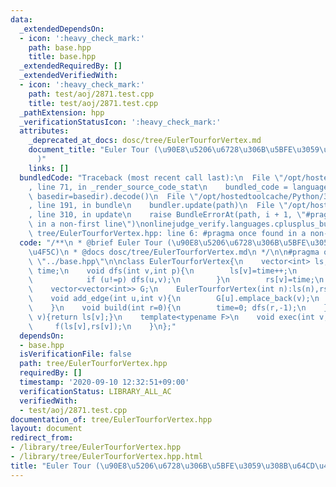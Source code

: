 ```yaml
---
data:
  _extendedDependsOn:
  - icon: ':heavy_check_mark:'
    path: base.hpp
    title: base.hpp
  _extendedRequiredBy: []
  _extendedVerifiedWith:
  - icon: ':heavy_check_mark:'
    path: test/aoj/2871.test.cpp
    title: test/aoj/2871.test.cpp
  _pathExtension: hpp
  _verificationStatusIcon: ':heavy_check_mark:'
  attributes:
    _deprecated_at_docs: dosc/tree/EulerTourforVertex.md
    document_title: "Euler Tour (\u90E8\u5206\u6728\u306B\u5BFE\u3059\u308B\u64CD\u4F5C\
      )"
    links: []
  bundledCode: "Traceback (most recent call last):\n  File \"/opt/hostedtoolcache/Python/3.8.6/x64/lib/python3.8/site-packages/onlinejudge_verify/documentation/build.py\"\
    , line 71, in _render_source_code_stat\n    bundled_code = language.bundle(stat.path,\
    \ basedir=basedir).decode()\n  File \"/opt/hostedtoolcache/Python/3.8.6/x64/lib/python3.8/site-packages/onlinejudge_verify/languages/cplusplus.py\"\
    , line 191, in bundle\n    bundler.update(path)\n  File \"/opt/hostedtoolcache/Python/3.8.6/x64/lib/python3.8/site-packages/onlinejudge_verify/languages/cplusplus_bundle.py\"\
    , line 310, in update\n    raise BundleErrorAt(path, i + 1, \"#pragma once found\
    \ in a non-first line\")\nonlinejudge_verify.languages.cplusplus_bundle.BundleErrorAt:\
    \ tree/EulerTourforVertex.hpp: line 6: #pragma once found in a non-first line\n"
  code: "/**\n * @brief Euler Tour (\u90E8\u5206\u6728\u306B\u5BFE\u3059\u308B\u64CD\
    \u4F5C)\n * @docs dosc/tree/EulerTourforVertex.md\n */\n\n#pragma once\n\n#include\
    \ \"../base.hpp\"\n\nclass EulerTourforVertex{\n    vector<int> ls,rs;\n    int\
    \ time;\n    void dfs(int v,int p){\n        ls[v]=time++;\n        for (int u:G[v]){\n\
    \            if (u!=p) dfs(u,v);\n        }\n        rs[v]=time;\n    }\npublic:\n\
    \    vector<vector<int>> G;\n    EulerTourforVertex(int n):ls(n),rs(n),G(n){}\n\
    \    void add_edge(int u,int v){\n        G[u].emplace_back(v);\n        G[v].emplace_back(u);\n\
    \    }\n    void build(int r=0){\n        time=0; dfs(r,-1);\n    }\n    int idx(int\
    \ v){return ls[v];}\n    template<typename F>\n    void exec(int v,F f){\n   \
    \     f(ls[v],rs[v]);\n    }\n};"
  dependsOn:
  - base.hpp
  isVerificationFile: false
  path: tree/EulerTourforVertex.hpp
  requiredBy: []
  timestamp: '2020-09-10 12:32:51+09:00'
  verificationStatus: LIBRARY_ALL_AC
  verifiedWith:
  - test/aoj/2871.test.cpp
documentation_of: tree/EulerTourforVertex.hpp
layout: document
redirect_from:
- /library/tree/EulerTourforVertex.hpp
- /library/tree/EulerTourforVertex.hpp.html
title: "Euler Tour (\u90E8\u5206\u6728\u306B\u5BFE\u3059\u308B\u64CD\u4F5C)"
---
```

